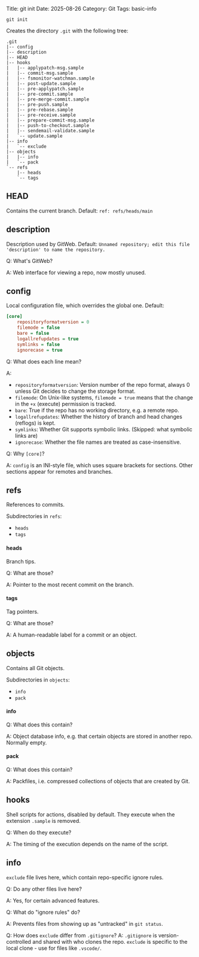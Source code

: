 Title: git init
Date: 2025-08-26
Category: Git
Tags: basic-info

`git init`

Creates the directory `.git` with the following tree:
```text
.git
|-- config
|-- description
|-- HEAD
|-- hooks
|   |-- applypatch-msg.sample
|   |-- commit-msg.sample
|   |-- fsmonitor-watchman.sample
|   |-- post-update.sample
|   |-- pre-applypatch.sample
|   |-- pre-commit.sample
|   |-- pre-merge-commit.sample
|   |-- pre-push.sample
|   |-- pre-rebase.sample
|   |-- pre-receive.sample
|   |-- prepare-commit-msg.sample
|   |-- push-to-checkout.sample
|   |-- sendemail-validate.sample
|   `-- update.sample
|-- info
|   `-- exclude
|-- objects
|   |-- info
|   `-- pack
`-- refs
    |-- heads
    `-- tags
```
## HEAD
Contains the current branch. Default: `ref: refs/heads/main`
## description
Description used by GitWeb. Default: `Unnamed repository; edit this file 'description' to name the repository.`

Q: What's GitWeb?

A: Web interface for viewing a repo, now mostly unused.
## config
Local configuration file, which overrides the global one. Default:
```ini
[core]
	repositoryformatversion = 0
	filemode = false
	bare = false
	logallrefupdates = true
	symlinks = false
	ignorecase = true
```
Q: What does each line mean?

A:

- `repositoryformatversion`: Version number of the repo format, always 0 unless Git decides to change the storage format.
- `filemode`: On Unix-like systems, `filemode = true` means that the change in the `+x` (execute) permission is tracked.
- `bare`: True if the repo has no working directory, e.g. a remote repo.
- `logallrefupdates`: Whether the history of branch and head changes (reflogs) is kept.
- `symlinks`: Whether Git supports symbolic links. (Skipped: what symbolic links are)
- `ignorecase`: Whether the file names are treated as case-insensitive.

Q: Why `[core]`?

A: `config` is an INI-style file, which uses square brackets for sections.
Other sections appear for remotes and branches.
## refs
References to commits.

Subdirectories in `refs`:

- `heads`
- `tags`
#### heads
Branch tips.

Q: What are those?

A: Pointer to the most recent commit on the branch.
#### tags
Tag pointers.

Q: What are those?

A: A human-readable label for a commit or an object.
## objects
Contains all Git objects.

Subdirectories in `objects`:

- `info`
- `pack`
#### info
Q: What does this contain?

A: Object database info, e.g. that certain objects are stored in another repo. Normally empty.
#### pack
Q: What does this contain?

A: Packfiles, i.e. compressed collections of objects that are created by Git.
## hooks
Shell scripts for actions, disabled by default. They execute when the extension `.sample` is removed.

Q: When do they execute?

A: The timing of the execution depends on the name of the script.
## info
`exclude` file lives here, which contain repo-specific ignore rules.

Q: Do any other files live here?

A: Yes, for certain advanced features.

Q: What do "ignore rules" do?

A: Prevents files from showing up as "untracked" in `git status`.

Q: How does `exclude` differ from `.gitignore`?
A: `.gitignore` is version-controlled and shared with who clones the repo. `exclude` is specific to the local clone - use for files like `.vscode/`.